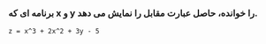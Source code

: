 ### برنامه ای که x و y را خوانده، حاصل عبارت مقابل را نمایش می دهد.

```
z = x^3 + 2x^2 + 3y - 5
```